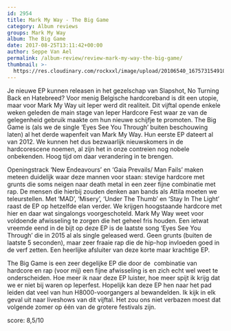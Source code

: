 ```yaml
---
id: 2954
title: Mark My Way - The Big Game
category: Album reviews
groups: Mark My Way
album: The Big Game
date: 2017-08-25T13:11:42+00:00
author: Seppe Van Ael
permalink: /album-review/review-mark-my-way-the-big-game/
thumbnail: >-
  https://res.cloudinary.com/rockxxl/image/upload/20106540_1675731549104822_410703919206271363_n.jpg
---
```

Je nieuwe EP kunnen releasen in het gezelschap van Slapshot, No Turning Back en Hatebreed? Voor menig Belgische hardcoreband is dit een utopie, maar voor Mark My Way uit Ieper werd dit realiteit. Dit vijftal opende enkele weken geleden de main stage van Ieper Hardcore Fest waar ze van de gelegenheid gebruik maakte om hun nieuwe schijfje te promoten. The Big Game is (als we de single ‘Eyes See You Through’ buiten beschouwing laten) al het derde wapenfeit van Mark My Way. Hun eerste EP dateert al van 2012. We kunnen het dus bezwaarlijk nieuwskomers in de hardcorescene noemen, al zijn het in onze contreien nog nobele onbekenden. Hoog tijd om daar verandering in te brengen.

Openingstrack ‘New Endeavours’ en ‘Gaia Prevails/ Man Fails’ maken meteen duidelijk waar deze mannen voor staan: stevige hardcore met grunts die soms neigen naar death metal in een zeer fijne combinatie met rap. De mensen die hierbij zouden denken aan bands als Attila moeten we teleurstellen. Met ‘MAD’, ‘Misery’, ‘Under The Thumb’ en ‘Stay In The Light’ raast de EP op hetzelfde elan verder. We krijgen hoogstaande hardcore met hier en daar wat singalongs voorgeschoteld. Mark My Way weet voor voldoende afwisseling te zorgen die het geheel fris houden. Een ietwat vreemde eend in de bijt op deze EP is de laatste song ‘Eyes See You Through’ die in 2015 al als single geleased werd. Geen grunts (buiten de laatste 5 seconden), maar zeer fraaie rap die de hip-hop invloeden goed in de verf zetten. Een heerlijke afsluiter van deze korte maar krachtige EP.

The Big Game is een zeer degelijke EP die door de  combinatie van hardcore en rap (voor mij) een fijne afwisseling is en zich echt wel weet te onderscheiden. Hoe meer ik naar deze EP luister, hoe meer spijt ik krijg dat we er niet bij waren op Ieperfest. Hopelijk kan deze EP hen naar het pad leiden dat veel van hun H8000-voorgangers al bewandelden. Ik kijk in elk geval uit naar liveshows van dit vijftal. Het zou ons niet verbazen moest dat volgende zomer op één van de grotere festivals zijn.

score: 8,5/10
